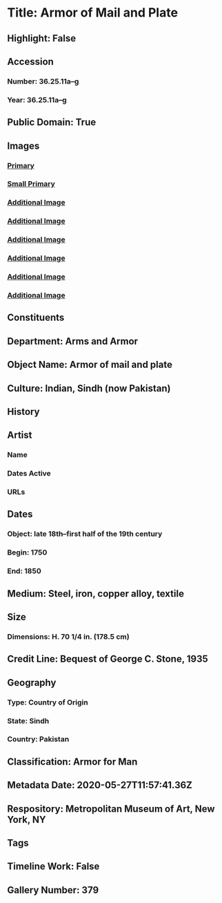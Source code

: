 # Title: Armor of Mail and Plate
## Highlight: False
## Accession
### Number: 36.25.11a–g
### Year: 36.25.11a–g
## Public Domain: True
## Images
### [Primary](https://images.metmuseum.org/CRDImages/aa/original/DP151779.jpg)
### [Small Primary](https://images.metmuseum.org/CRDImages/aa/web-large/DP151779.jpg)
### [Additional Image](https://images.metmuseum.org/CRDImages/aa/original/DP151781.jpg)
### [Additional Image](https://images.metmuseum.org/CRDImages/aa/original/DP151782.jpg)
### [Additional Image](https://images.metmuseum.org/CRDImages/aa/original/DP151774.jpg)
### [Additional Image](https://images.metmuseum.org/CRDImages/aa/original/DP151775.jpg)
### [Additional Image](https://images.metmuseum.org/CRDImages/aa/original/DP151776.jpg)
### [Additional Image](https://images.metmuseum.org/CRDImages/aa/original/DP151777.jpg)
## Constituents
## Department: Arms and Armor
## Object Name: Armor of mail and plate
## Culture: Indian, Sindh (now Pakistan)
## History
## Artist
### Name
### Dates Active
### URLs
## Dates
### Object: late 18th–first half of the 19th century
### Begin: 1750
### End: 1850
## Medium: Steel, iron, copper alloy, textile
## Size
### Dimensions: H. 70 1/4 in. (178.5 cm)
## Credit Line: Bequest of George C. Stone, 1935
## Geography
### Type: Country of Origin
### State: Sindh
### Country: Pakistan
## Classification: Armor for Man
## Metadata Date: 2020-05-27T11:57:41.36Z
## Respository: Metropolitan Museum of Art, New York, NY
## Tags
## Timeline Work: False
## Gallery Number: 379